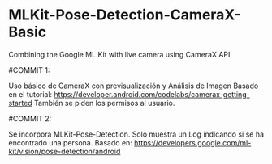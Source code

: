 # MLKit-Pose-Detection-CameraX-Basic
Combining the Google ML Kit with live camera using CameraX API

#COMMIT 1:

Uso básico de CameraX con previsualización y Análisis de Imagen
Basado en el tutorial: https://developer.android.com/codelabs/camerax-getting-started
También se piden los permisos al usuario.

#COMMIT 2:

Se incorpora MLKit-Pose-Detection.
Solo muestra un Log indicando si se ha encontrado una persona.
Basado en: https://developers.google.com/ml-kit/vision/pose-detection/android
